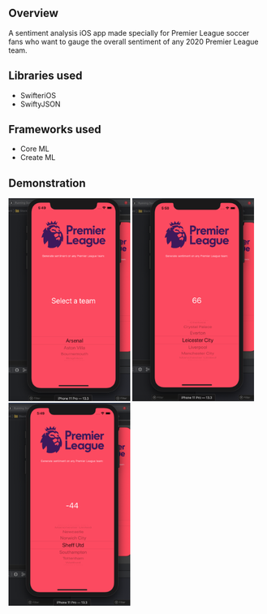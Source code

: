 ## Overview
A sentiment analysis iOS app made specially for Premier League soccer fans who want to gauge the overall sentiment of any 2020 Premier League team.

## Libraries used
- SwifteriOS
- SwiftyJSON

## Frameworks used
- Core ML
- Create ML

## Demonstration

<img src="Examples/sentiment-default.png" height="400" width="240"> <img src="Examples/sentiment-pos.png" height="400" width="240"> <img src="Examples/sentiment-neg.png" height="400" width="240">



